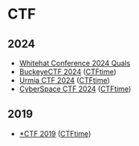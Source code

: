 # CTF

## 2024

- [Whitehat Conference 2024 Quals](./Whitehat%20Conference/2024%20Quals)
- [BuckeyeCTF 2024](./BuckeyeCTF/2024) ([CTFtime](https://ctftime.org/event/2449))
- [Urmia CTF 2024](./Urmia%20CTF/2024) ([CTFtime](https://ctftime.org/event/2460))
- [CyberSpace CTF 2024](./CyberSpace%20CTF/2024) ([CTFtime](https://ctftime.org/event/2428))

## 2019

- [*CTF 2019](./starCTF/2019) ([CTFtime](https://ctftime.org/event/778))

